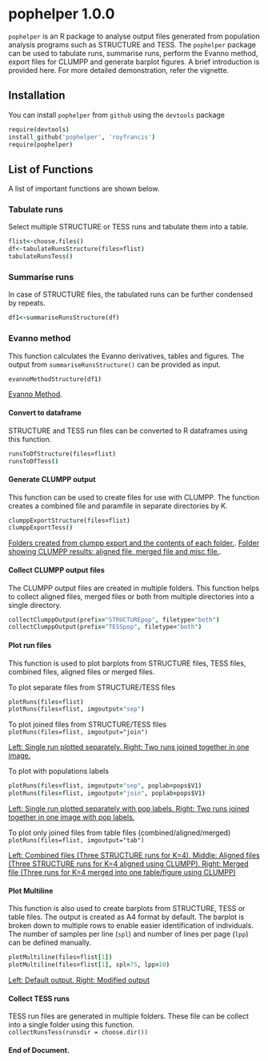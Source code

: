 # pophelper 1.0.0

`pophelper` is an R package to analyse output files generated from population analysis programs such as STRUCTURE and TESS. The `pophelper` package can be used to tabulate runs, summarise runs, perform the Evanno method, export files for CLUMPP and generate barplot figures. A brief introduction is provided here. For more detailed demonstration, refer the vignette.

## Installation  
You can install `pophelper` from `github` using the `devtools` package

```coffee
require(devtools)
install_github('pophelper', 'royfrancis')
require(pophelper)
```

## List of Functions  
A list of important functions are shown below. 

### Tabulate runs  
Select multiple STRUCTURE or TESS runs and tabulate them into a table.

```coffee
flist<-choose.files()
df<-tabulateRunsStructure(files=flist)
tabulateRunsTess()
```
### Summarise runs  
In case of STRUCTURE files, the tabulated runs can be further condensed by repeats.

```coffee
df1<-summariseRunsStructure(df)
```

### Evanno method  
This function calculates the Evanno derivatives, tables and figures. The output from `summariseRunsStructure()` can be provided as input.

```coffee
evannoMethodStructure(df1)
```
[Evanno Method](/Vignettes/evannoMethodStructure.png).

#### Convert to dataframe  
STRUCTURE and TESS run files can be converted to R dataframes using this function.

```coffee
runsToDfStructure(files=flist)
runsToDfTess()
```
#### Generate CLUMPP output  
This function can be used to create files for use with CLUMPP. The function creates a combined file and paramfile in separate directories by K.

```coffee
clumppExportStructure(files=flist)  
clumppExportTess()
```
[Folders created from clumpp export and the contents of each folder.](/Vignettes/Fig3.jpg).
[Folder showing CLUMPP results: aligned file, merged file and misc file.](https://github.com/royfrancis/pophelper/blob/master/vignettes/Fig4.jpg).

#### Collect CLUMPP output files  
The CLUMPP output files are created in multiple folders. This function helps to collect aligned files, merged files or both from multiple directories into a single directory.

```coffee
collectClumppOutput(prefix="STRUCTUREpop", filetype="both")  
collectClumppOutput(prefix="TESSpop", filetype="both")
```
#### Plot run files  
This function is used to plot barplots from STRUCTURE files, TESS files, combined files, aligned files or merged files.

To plot separate files from STRUCTURE/TESS files  
```coffee
plotRuns(files=flist)  
plotRuns(files=flist, imgoutput="sep")
```

To plot joined files from STRUCTURE/TESS files  
`plotRuns(files=flist, imgoutput="join")`

[Left: Single run plotted separately. Right: Two runs joined together in one image.](/Vignettes/Fig5.jpg)

To plot with populations labels  

```coffee
plotRuns(files=flist, imgoutput="sep", poplab=pops$V1)  
plotRuns(files=flist, imgoutput="join", poplab=pops$V1)  
```
[Left: Single run plotted separately with pop labels. Right: Two runs joined together in one image with pop labels.](/Vignettes/Fig6.jpg)

To plot only joined files from table files (combined/aligned/merged)  
`plotRuns(files=flist, imgoutput="tab")`

[Left: Combined files (Three STRUCTURE runs for K=4). Middle: Aligned files (Three STRUCTURE runs for K=4 aligned using CLUMPP). Right: Merged file (Three runs for K=4 merged into one table/figure using CLUMPP)](/Vignettes/Fig7.jpg)

#### Plot Multiline  
This function is also used to create barplots from STRUCTURE, TESS or table files. The output is created as A4 format by default. The barplot is broken down to multiple rows to enable easier identification of individuals. The number of samples per line (`spl`) and number of lines per page (`lpp`) can be defined manually.

```coffee
plotMultiline(files=flist[1])  
plotMultiline(files=flist[1], spl=75, lpp=10)
```
[Left: Default output. Right: Modified output](/Vignettes/Fig11.jpg)

#### Collect TESS runs
TESS run files are generated in multiple folders. These file can be collect into a single folder using this function.  
`collectRunsTess(runsdir = choose.dir())`

#### End of Document.
